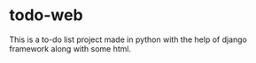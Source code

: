 # todo-web
This is a to-do list project made in python with the help of django framework along with some html.
